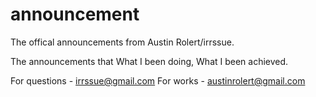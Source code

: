# announcement
The offical announcements from Austin Rolert/irrssue.

The announcements that What I been doing, What I been achieved.


For questions - irrssue@gmail.com
For works - austinrolert@gmail.com
